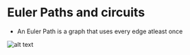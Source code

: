 # Euler Paths and circuits
- An Euler Path is a graph that uses every edge atleast once
<img title="eulerpath image" alt="alt text" src="https://github.com/jackTCurtis/csc208/blob/fc63231cd04ce50b33d33cfde99b9ea4c934e960/ch%204.5/Fig2_5_17.png">